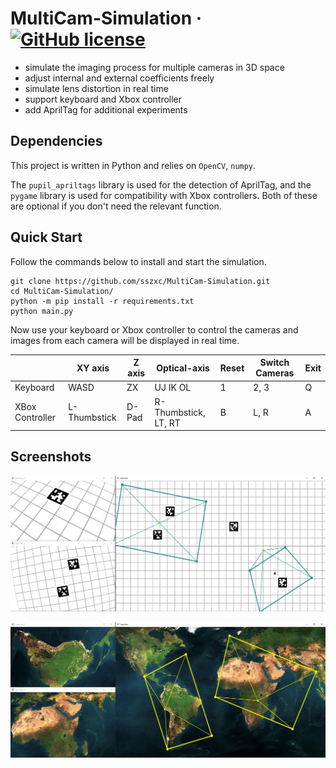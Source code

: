 # MultiCam-Simulation &middot; [![GitHub license](https://img.shields.io/badge/license-MIT-blue.svg?style=flat-square)](https://github.com/your/your-project/blob/master/LICENSE)

* simulate the imaging process for multiple cameras in 3D space
* adjust internal and external coefficients freely
* simulate lens distortion in real time
* support keyboard and Xbox controller
* add AprilTag for additional experiments

## Dependencies

This project is written in Python and relies on `OpenCV`, `numpy`.

The `pupil_apriltags` library is used for the detection of AprilTag, and the `pygame` library is used for compatibility with Xbox controllers. Both of these are optional if you don't need the relevant function.

## Quick Start

Follow the commands below to install and start the simulation.

```shell
git clone https://github.com/sszxc/MultiCam-Simulation.git
cd MultiCam-Simulation/
python -m pip install -r requirements.txt
python main.py
```

Now use your keyboard or Xbox controller to control the cameras and images from each camera will be displayed in real time.

|   |XY axis|Z axis|Optical-axis|Reset|Switch Cameras|Exit|
|---|---|---|---|---|---|---|
|Keyboard|WASD|ZX|UJ IK OL|1|2, 3|Q|
|XBox Controller|L-Thumbstick|D-Pad|R-Thumbstick, LT, RT|B|L, R|A|

## Screenshots

![demo1](img/demo1.jpg)

![demo2](img/demo2.jpg)